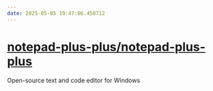 ```yaml
---
date: 2025-05-05 19:47:06.458712
---
```


# [notepad-plus-plus/notepad-plus-plus](https://github.com/notepad-plus-plus/notepad-plus-plus)

Open-source text and code editor for Windows